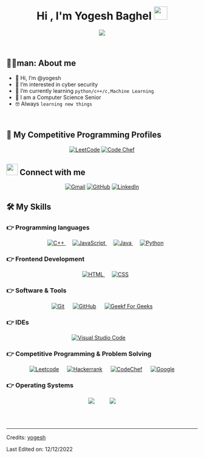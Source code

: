 
<h1 align="center">Hi , I'm Yogesh Baghel <img src="https://media.giphy.com/media/hvRJCLFzcasrR4ia7z/giphy.gif" width="35"></h1>
<p align="center">
  <a href="https://github.com/DenverCoder1/readme-typing-svg"><img src="https://readme-typing-svg.herokuapp.com?lines=Computer+Science+Student;Competitive+Programmer;Microsoft+Learn+Student+Ambassador+Beta;DS%20|%20Algorithms%20|%20OOP%20;Division%202%20on%20Codechef%20(3%20Stars);Always%20learning%20new%20things&center=true&width=500&height=50"></a>
</p>


<br>

## 💁‍♂️man:  About me
- 👋 Hi, I’m @yogesh
- 👀 I’m interested in cyber security 
- 🌱 I’m currently learning `python/c++/c,Machine Learning`
- :school: I am a Computer Science Senior 
- :nerd_face: Always `learning new things`

<br>

## 👀 My Competitive Programming Profiles

<p align="center">
	<a href="https://leetcode.com/yogesh0909baghel/"><img src="https://img.icons8.com/external-tal-revivo-shadow-tal-revivo/50/000000/external-level-up-your-coding-skills-and-quickly-land-a-job-logo-shadow-tal-revivo.png" alt="LeetCode"/></a>
	<a href="https://www.codechef.com/users/yugi123/"><img src="https://img.icons8.com/color/50/000000/codechef.png" alt="Code Chef"/></a>
</p>

## <img src="https://media.giphy.com/media/iY8CRBdQXODJSCERIr/giphy.gif" width="30px"> Connect with me
<p align="center">
	<a href="mailto:yogesh0909baghel@gmail.com"><img img src="https://img.shields.io/badge/gmail-%23EA4335.svg?style=plastic&logo=gmail&logoColor=white" alt="Gmail"/></a>
	<a href="https://github.com/yogesh-hack"><img src="https://img.shields.io/badge/github-%23181717.svg?style=plastic&logo=github&logoColor=white" alt="GitHub"/></a>
	<a href="https://www.linkedin.com/in/yogesh-baghel-5ab305221/"><img src="https://img.shields.io/badge/linkedin-%230A66C2.svg?style=plastic&logo=linkedin&logoColor=white" alt="LinkedIn"/></a>
</p>


## 🛠️ My Skills

### 👉 Programming languages

<p align="center"> 
<!--   &emsp; 
  <a href="https://www.cprogramming.com/" target="_blank"> 
    <img alt="C" src="https://img.shields.io/badge/C%20-%232370ED.svg?style=plastic&logo=c&logoColor=white">
  </a>  -->
  &emsp;
  <a href="https://www.w3schools.com/cpp/" target="_blank"> 
    <img alt="C++" src="https://img.shields.io/badge/C++%20-%2300599C.svg?style=plastic&logo=c%2B%2B&logoColor=white">
  </a> 
  &emsp;
  <a href="https://developer.mozilla.org/en-US/docs/Web/JavaScript" target="_blank"> 
     <img alt="JavaScript" src="https://img.shields.io/badge/JavaScript%20-%23F7DF1E.svg?style=plastic&logo=javascript&logoColor=black">
   </a>
  &emsp;
  <a href="https://www.java.com" target="_blank"> 
    <img alt="Java" src="https://img.shields.io/badge/Java-%23007396.svg?style=plastic&logo=java&logoColor=white">
  </a>
  &emsp;
   <a href="https://www.python.org" target="_blank">
    <img alt="Python" src="https://img.shields.io/badge/Python%20-%2314354C.svg?style=plastic&logo=python&logoColor=white">
  </a>
</p>

### 👉 Frontend Development
<p align="center"> 
  &emsp; 
  <a href="https://www.w3.org/html/" target="_blank"> 
   <img alt="HTML" src="https://img.shields.io/badge/HTML5%20-%23E34F26.svg?style=plastic&logo=html5&logoColor=white">
  </a>   
  &emsp;
  <a href="https://www.w3schools.com/css/" target="_blank">
    <img alt="CSS" src="https://img.shields.io/badge/CSS%20-%231572B6.svg?style=plastic&logo=css3&logoColor=white">
  </a> 
</p>

 ### 👉 Software & Tools
 
<p align="center">
  &emsp;
    <a href="#"><img alt="Git" src="https://img.shields.io/badge/Git%20-%23F05033.svg?style=plastic&logo=git&logoColor=white"></a>
  &emsp;
    <a href="#"><img alt="GitHub" src="https://img.shields.io/badge/github-%23181717.svg?style=plastic&logo=github&logoColor=white"></a>
  &emsp;
    <a href="#"><img alt="Geekf For Geeks" src="https://img.shields.io/badge/geeksforgeeks-%230F9D58.svg?style=plastic&logo=geeksforgeeks&logoColor=white"></a>
  &emsp;
  
 ### 👉 IDEs
 
<p align="center">
  &emsp;
    <a href="#"><img alt="Visual Studio Code" src="https://img.shields.io/badge/Visual%20Studio%20Code-0078d7.svg?style=plastic&logo=visual-studio-code&logoColor=white"></a>
  &emsp;
<!--     <a href="#"><img alt="Atom" src="https://img.shields.io/badge/atom-%2366595C.svg?&style=plastic&logo=atom&logoColor=white" /></a> -->
  &emsp;
<!--     <a href="#"><img alt="Eclipse" src="https://img.shields.io/badge/eclipse%20ide-%232C2255.svg?&style=plastic&logo=eclipse%20ide&logoColor=white" /></a> -->
</p>

 ### 👉 Competitive Programming & Problem Solving
 
<p align="center">
  &emsp;
<!--     <a href="#"><img alt = "Codeforces" src="https://img.shields.io/badge/codeforces%20-%231F8ACB.svg?style=plastic&logo=codeforces&logoColor=white" /></a>	
  &emsp; -->
    <a href=""><img alt = "Leetcode" src="https://img.shields.io/badge/leetcode%20-%23FFA116.svg?style=plastic&logo=leetcode&logoColor=black" /></a>
  &emsp;
    <a href="#"><img alt = "Hackerrank" src="https://img.shields.io/badge/hackerrank-%232EC866.svg?style=plastic&logo=hackerrank&logoColor=white" /></a>
  &emsp;
    <a href="#"><img alt = "CodeChef" src="https://img.shields.io/badge/codechef-%235B4638.svg?style=plastic&logo=codechef&logoColor=white" /></a>
  &emsp;
    <a href="#"><img alt = "Google" src="https://img.shields.io/badge/google-%234285F4.svg?style=plastic&logo=google&logoColor=white" /></a>
  &emsp;
<!--     <a href="#"><img alt = "Codin Game" src="https://img.shields.io/badge/codingame-%23F2BB13.svg?&style=plastic&logo=codingame&logoColor=black" /></a> -->
</p>

 ### 👉 Operating Systems
 
<p align="center">
  &emsp;
    <a href="#"><img src="https://img.shields.io/badge/Linux-FCC624?style=plastic&logo=linux&logoColor=black"></a>
  &emsp;
<!--     <a href="#"><img src="https://img.shields.io/badge/Ubuntu-E95420?style=plastic&logo=ubuntu&logoColor=white"></a> -->
  &emsp;
    <a href="#"><img src="https://img.shields.io/badge/Windows-0078D6?style=plastic&logo=windows&logoColor=white"></a>
  &emsp;
<!--     <a href="#"><img src="https://img.shields.io/badge/pop!_os-%2348B9C7.svg?style=plastic&&logo=pop!_os&logoColor=white" /></a>	   -->
</p>

<br/>

<!-- ## 📊 Github Stats



  <summary><b>💻 GitHub Profile Stats</b></summary>
  <br/>
  <p align="center">
    <a href="https://github.com/RIKI-05/github-readme-stats"><img alt="Rishika's Github Stats" src="https://github-readme-stats.vercel.app/api?username=RIKI-05"/></a>
<br/>
  &nbsp;
	  <img src="https://github-readme-stats.vercel.app/api/top-langs?username=RIKI-05&langs_count=10&show_icons=true&locale=en&layout=compact&theme=algolia" alt="Rishika" height="192px"/>
  <br/>
  <b>Note:</b> Top languages is only a metric of the languages my public code consists of and doesn't reflect experience or skill level.
  </p>

----
 
  <summary><b>⚡ Recent GitHub Activity</b></summary>
  <br/>
   <a href="https://github.com/RIKI-05"><img alt="Rishika's's Activity Graph" src="https://activity-graph.herokuapp.com/graph?username=RIKI-05&bg_color=ffffff&color=000000&line=000000&point=6a1edc&area=true&hide_border=true" /></a>
  <br/>
-->

<br/>
<!-- 
## :trophy: Git profile Trophies
<p align="center"> <a href="https://github.com/ryo-ma/github-profile-trophy"><img src="https://github-profile-trophy.vercel.app/?username=7oskaaa&layout=compact&theme=algolia" alt="7oskaaa" /></a> </p> -->

-----
Credits: [yogesh](https://github.com/yogesh-hack)

Last Edited on: 12/12/2022
